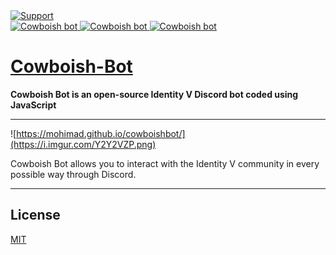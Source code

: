 <a href="https://discord.gg/YWcSukS">
    <img src="https://img.shields.io/discord/636241255994490900.svg?colorB=Blue&logo=discord&label=Cowboish_server&style=for-the-badge" alt="Support">
</a>
<br>
<a href="https://top.gg/bot/632291800585076761" >
  <img src="https://top.gg/api/widget/servers/632291800585076761.svg" alt="Cowboish bot" />
</a>
<a href="https://top.gg/bot/632291800585076761" >
  <img src="https://top.gg/api/widget/status/632291800585076761.svg" alt="Cowboish bot" />
</a>
<a href="https://top.gg/bot/632291800585076761" >
  <img src="https://top.gg/api/widget/owner/632291800585076761.svg" alt="Cowboish bot" />
</a>

# [Cowboish-Bot](https://discord.com/oauth2/authorize?client_id=632291800585076761&scope=bot&permissions=268758102)
**Cowboish Bot is an open-source Identity V Discord bot coded using JavaScript**
- - - 
![https://mohimad.github.io/cowboishbot/](https://i.imgur.com/Y2Y2VZP.png)

Cowboish Bot allows you to interact with the Identity V community in every possible way through Discord.

- - -
## License
[MIT](https://github.com/MohiMad/Cowboish-Bot/blob/master/LICENSE)
